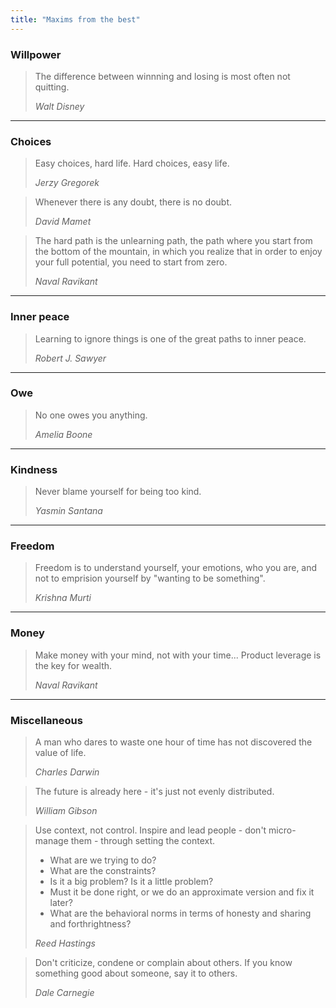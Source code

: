 ```yaml
---
title: "Maxims from the best"
---
```


### Willpower

> The difference between winnning and losing is most often not quitting.
>
> _Walt Disney_

---

### Choices

> Easy choices, hard life. Hard choices, easy life.
>
> _Jerzy Gregorek_

> Whenever there is any doubt, there is no doubt.
>
> _David Mamet_

> The hard path is the unlearning path, the path where you start from the bottom of the mountain, in which you realize that in order to enjoy your full potential, you need to start from zero.
>
> _Naval Ravikant_

---

### Inner peace

> Learning to ignore things is one of the great paths to inner peace.
>
> _Robert J. Sawyer_

---

### Owe

> No one owes you anything.
>
> _Amelia Boone_

---

### Kindness

> Never blame yourself for being too kind.
>
> _Yasmin Santana_

---

### Freedom

> Freedom is to understand yourself, your emotions, who you are, and not to emprision yourself by "wanting to be something".
>
> _Krishna Murti_

---

### Money

> Make money with your mind, not with your time... Product leverage is the key for wealth.
>
> _Naval Ravikant_

---

### Miscellaneous

> A man who dares to waste one hour of time has not discovered the value of life.
>
> _Charles Darwin_

> The future is already here - it's just not evenly distributed.
>
> _William Gibson_

> Use context, not control. Inspire and lead people - don't micro-manage them - through setting the context.
>
> - What are we trying to do?
> - What are the constraints?
> - Is it a big problem? Is it a little problem?
> - Must it be done right, or we do an approximate version and fix it later?
> - What are the behavioral norms in terms of honesty and sharing and forthrightness?
>
> _Reed Hastings_

> Don't criticize, condene or complain about others. If you know something good about someone, say it to others.
>
> _Dale Carnegie_
